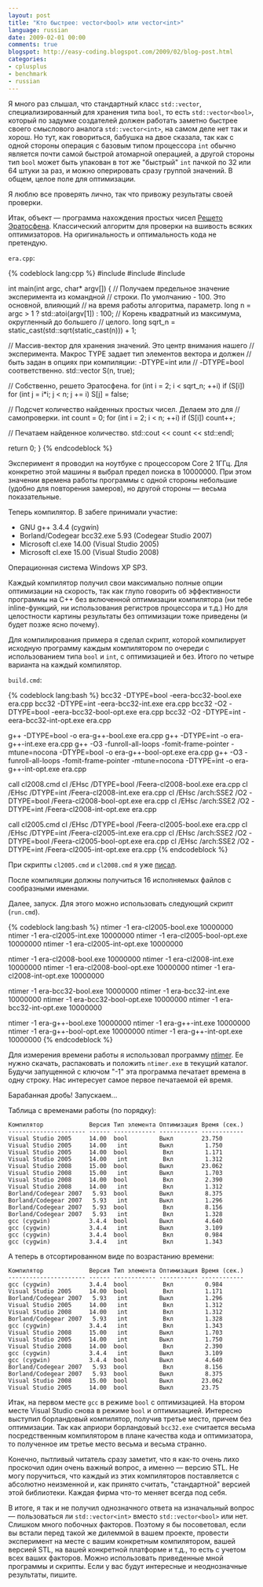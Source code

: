 ```yaml
---
layout: post
title: "Кто быстрее: vector<bool> или vector<int>"
language: russian
date: 2009-02-01 00:00
comments: true
blogspot: http://easy-coding.blogspot.com/2009/02/blog-post.html
categories:
- cplusplus
- benchmark
- russian
---
```

Я много раз слышал, что стандартный класс `std::vector`, специализированный для хранения типа `bool`, то есть `std::vector<bool>`, который по задумке создателей должен работать заметно быстрее своего смыслового аналога `std::vector<int>`, на самом деле нет так и хорош. Но тут, как говориться, бабушка на двое сказала, так как с одной стороны операция с базовым типом процессора `int` обычно является почти самой быстрой атомарной операцией, а другой стороны тип `bool` может быть упакован в тот же "быстрый" `int` пачкой по 32 или 64 штуки за раз, и можно оперировать сразу группой значений. В общем, целое поле для оптимизации.

Я люблю все проверять лично, так что привожу результаты своей проверки.

Итак, объект — программа нахождения простых чисел [Решето Эратосфена][]. Классический алгоритм для проверки на вшивость всяких оптимизаторов. На оригинальность и оптимальность кода не претендую.

[Решето Эратосфена]: http://ru.wikipedia.org/wiki/%D0%A0%D0%B5%D1%88%D0%B5%D1%82%D0%BE_%D0%AD%D1%80%D0%B0%D1%82%D0%BE%D1%81%D1%84%D0%B5%D0%BD%D0%B0

`era.cpp`:

{% codeblock lang:cpp %}
#include <iostream>
#include <vector>
#include <cmath>

int main(int argc, char* argv[]) {
  // Получаем предельное значение эксперимента из командной
  // строки. По умолчанию - 100. Это основной, влияющий
  // на время работы алгоритма, параметр.
  long n = argc > 1 ? std::atoi(argv[1]) : 100;
  // Корень квадратный из максимума, округленный до большего
  // целого.
  long sqrt_n = static_cast<long>(std::sqrt(static_cast<double>(n))) + 1;

  // Массив-вектор для хранения значений. Это центр внимания нашего
  // эксперимента. Макрос TYPE задает тип элементов вектора и должен
  // быть задан в опциях при компиляции: -DTYPE=int или
  // -DTYPE=bool соответственно.
  std::vector<TYPE> S(n, true);

  // Собственно, решето Эратосфена.
  for (int i = 2; i < sqrt_n; ++i)
    if (S[i])
      for (int j = i*i; j < n; j += i)
        S[j] = false;

  // Подсчет количество найденных простых чисел. Делаем это для
  // самопроверки.
  int count = 0;
  for (int i = 2; i < n; ++i)
    if (S[i])
      count++;

  // Печатаем найденное количество.
  std::cout << count << std::endl;

  return 0;
}
{% endcodeblock %}

Эксперимент я проводил на ноутбуке с процессором Core 2 1ГГц. Для конкретно этой машины я выбрал предел поиска в 10000000. При этом значении времена работы программы с одной стороны небольшие (удобно для повторения замеров), но другой стороны — весьма показательные.

Теперь компилятор. В забеге принимали участие:

* GNU g++ 3.4.4 (cygwin)
* Borland/Codegear bcc32.exe 5.93 (Codegear Studio 2007)
* Microsoft cl.exe 14.00 (Visual Studio 2005)
* Microsoft cl.exe 15.00 (Visual Studio 2008)

Операционная система Windows XP SP3.

Каждый компилятор получил свои максимально полные опции оптимизации на скорость, так как глупо говорить об эффективности программы на С++ без включенной оптимизации компилятора (ни тебе inline-функций, ни использования регистров процессора и т.д.) Но для целостности картины результаты без оптимизации тоже приведены (и будет позже ясно почему).

Для компилирования примера я сделал скрипт, которой компилирует исходную программу каждым компилятором по очереди с использованием типа `bool` и `int`, с оптимизацией и без. Итого по четыре варианта на каждый компилятор.

`build.cmd`:

{% codeblock lang:bash %}
bcc32 -DTYPE=bool -eera-bcc32-bool.exe era.cpp
bcc32 -DTYPE=int -eera-bcc32-int.exe era.cpp
bcc32 -O2 -DTYPE=bool -eera-bcc32-bool-opt.exe era.cpp
bcc32 -O2 -DTYPE=int -eera-bcc32-int-opt.exe era.cpp

g++ -DTYPE=bool -o era-g++-bool.exe era.cpp
g++ -DTYPE=int -o era-g++-int.exe era.cpp
g++ -O3 -funroll-all-loops -fomit-frame-pointer -mtune=nocona -DTYPE=bool -o era-g++-bool-opt.exe era.cpp
g++ -O3 -funroll-all-loops -fomit-frame-pointer -mtune=nocona -DTYPE=int -o era-g++-int-opt.exe era.cpp

call cl2008.cmd
cl /EHsc /DTYPE=bool /Feera-cl2008-bool.exe era.cpp
cl /EHsc /DTYPE=int /Feera-cl2008-int.exe era.cpp
cl /EHsc /arch:SSE2 /O2 -DTYPE=bool /Feera-cl2008-bool-opt.exe era.cpp
cl /EHsc /arch:SSE2 /O2 -DTYPE=int /Feera-cl2008-int-opt.exe era.cpp

call cl2005.cmd
cl /EHsc /DTYPE=bool /Feera-cl2005-bool.exe era.cpp
cl /EHsc /DTYPE=int /Feera-cl2005-int.exe era.cpp
cl /EHsc /arch:SSE2 /O2 -DTYPE=bool /Feera-cl2005-bool-opt.exe era.cpp
cl /EHsc /arch:SSE2 /O2 -DTYPE=int /Feera-cl2005-int-opt.exe era.cpp
{% endcodeblock %}

При скрипты `cl2005.cmd` и `cl2008.cmd` я уже [писал][Скрипты для Visual Studio].

[Скрипты для Visual Studio]: /blog/russian/2009/01/29/scripts-for-visual-studio-command-line/

После компиляции должны получиться 16 исполняемых файлов с сообразными именами.

Далее, запуск. Для этого можно использовать следующий скрипт (`run.cmd`).

{% codeblock lang:bash %}
ntimer -1 era-cl2005-bool.exe 10000000
ntimer -1 era-cl2005-int.exe 10000000
ntimer -1 era-cl2005-bool-opt.exe 10000000
ntimer -1 era-cl2005-int-opt.exe 10000000

ntimer -1 era-cl2008-bool.exe 10000000
ntimer -1 era-cl2008-int.exe 10000000
ntimer -1 era-cl2008-bool-opt.exe 10000000
ntimer -1 era-cl2008-int-opt.exe 10000000

ntimer -1 era-bcc32-bool.exe 10000000
ntimer -1 era-bcc32-int.exe 10000000
ntimer -1 era-bcc32-bool-opt.exe 10000000
ntimer -1 era-bcc32-int-opt.exe 10000000

ntimer -1 era-g++-bool.exe 10000000
ntimer -1 era-g++-int.exe 10000000
ntimer -1 era-g++-bool-opt.exe 10000000
ntimer -1 era-g++-int-opt.exe 10000000
{% endcodeblock %}

Для измерения времени работы я использовал программу [ntimer][]. Ее нужно скачать, распаковать и положить `ntimer.exe` в текущий каталог. Будучи запущенной с ключом "-1" эта программа печатает времена в одну строку. Нас интересует самое первое печатаемой ей время.

[ntimer]: /downloads/ntimer.zip

Барабанная дробь! Запускаем...

Таблица с временами работы (по порядку):

    Компилятор             Версия Тип элемента Оптимизация Время (сек.)
    ---------------------- ------ ------------ ----------- ------------
    Visual Studio 2005     14.00  bool         Выкл        23.750
    Visual Studio 2005     14.00   int         Выкл         1.750
    Visual Studio 2005     14.00  bool          Вкл         1.171
    Visual Studio 2005     14.00   int          Вкл         1.312
    Visual Studio 2008     15.00  bool         Выкл        23.062
    Visual Studio 2008     15.00   int         Выкл         1.703
    Visual Studio 2008     14.00  bool          Вкл         2.390
    Visual Studio 2008     14.00   int          Вкл         1.312
    Borland/Codegear 2007   5.93  bool         Выкл         8.375
    Borland/Codegear 2007   5.93   int         Выкл         1.296
    Borland/Codegear 2007   5.93  bool          Вкл         8.156
    Borland/Codegear 2007   5.93   int          Вкл         1.328
    gcc (cygwin)           3.4.4  bool         Выкл         4.640
    gcc (cygwin)           3.4.4   int         Выкл         3.109
    gcc (cygwin)           3.4.4  bool          Вкл         0.984
    gcc (cygwin)           3.4.4   int          Вкл         1.343

А теперь в отсортированном виде по возрастанию времени:

    Компилятор             Версия Тип элемента Оптимизация Время (сек.)
    ---------------------- ------ ------------ ----------- ------------
    gcc (cygwin)           3.4.4  bool          Вкл         0.984
    Visual Studio 2005     14.00  bool          Вкл         1.171
    Borland/Codegear 2007   5.93   int         Выкл         1.296
    Visual Studio 2005     14.00   int          Вкл         1.312
    Visual Studio 2008     14.00   int          Вкл         1.312
    Borland/Codegear 2007   5.93   int          Вкл         1.328
    gcc (cygwin)           3.4.4   int          Вкл         1.343
    Visual Studio 2008     15.00   int         Выкл         1.703
    Visual Studio 2005     14.00   int         Выкл         1.750
    Visual Studio 2008     14.00  bool          Вкл         2.390
    gcc (cygwin)           3.4.4   int         Выкл         3.109
    gcc (cygwin)           3.4.4  bool         Выкл         4.640
    Borland/Codegear 2007   5.93  bool          Вкл         8.156
    Borland/Codegear 2007   5.93  bool         Выкл         8.375
    Visual Studio 2008     15.00  bool         Выкл        23.062
    Visual Studio 2005     14.00  bool         Выкл        23.75

Итак, на первом месте `gcc` в режиме `bool` с оптимизацией. На втором месте Visual Studio снова в режиме `bool` и оптимизацией. Интересно выступил борландовый компилятор, получив третье место, причем без оптимизации. Так как априори борландовый `bcc32.exe` считается весьма посредственным компилятором в плане качества кода и оптимизатора, то полученное им третье место весьма и весьма странно.

Конечно, пытливый читатель сразу заметит, что я как-то очень лихо проскочил один очень важный вопрос, а именно — версию STL. Не могу поручиться, что каждый из этих компиляторов поставляется с абсолютно неизменной и, как принято считать, "стандартной" версией этой библиотеки. Каждая фирма что-то меняет всегда под себя.

В итоге, я так и не получил однозначного ответа на изначальный вопрос — пользоваться ли `std::vector<int>` вместо `std::vector<bool>` или нет. Слишком много побочных факторов. Поэтому я бы посоветовал, если вы встали перед такой же дилеммой в вашем проекте, провести эксперимент на месте с вашим конкретным компилятором, вашей версией STL, на вашей конкретной платформе и т.д., то есть с учетом всех ваших факторов. Можно использовать приведенные мной программы и скрипты. Если у вас будут интересные и неоднозначные результаты, пишите.
